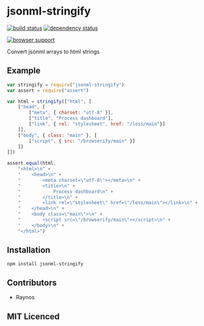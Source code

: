 # jsonml-stringify

[![build status][1]][2] [![dependency status][3]][4]

[![browser support][5]][6]

Convert jsonml arrays to html strings

## Example

```js
var stringify = require("jsonml-stringify")
var assert = require("assert")

var html = stringify(["html", [
    ["head", [
        ["meta", { charset: "utf-8" }],
        ["title", "Process dashboard"],
        ["link", { rel: "stylesheet", href: "/less/main"}]
    ]],
    ["body", { class: "main" }, [
        ["script", { src: "/browserify/main" }]
    ]]
]])

assert.equal(html,
    "<html>\n" +
    "    <head>\n" +
    "        <meta charset=\"utf-8\"></meta>\n" +
    "        <title>\n" +
    "            Process dashboard\n" +
    "        </title>\n" +
    "        <link rel=\"stylesheet\" href=\"/less/main\"></link>\n" +
    "    </head>\n" +
    "    <body class=\"main\">\n" +
    "        <script src=\"/browserify/main\"></script>\n" +
    "    </body>\n" +
    "</html>")
```

## Installation

`npm install jsonml-stringify`

## Contributors

 - Raynos

## MIT Licenced

  [1]: https://secure.travis-ci.org/Raynos/jsonml-stringify.png
  [2]: https://travis-ci.org/Raynos/jsonml-stringify
  [3]: https://david-dm.org/Raynos/jsonml-stringify.png
  [4]: https://david-dm.org/Raynos/jsonml-stringify
  [5]: https://ci.testling.com/Raynos/jsonml-stringify.png
  [6]: https://ci.testling.com/Raynos/jsonml-stringify
